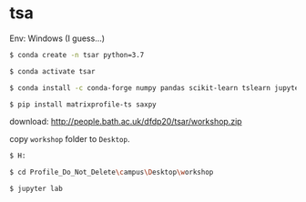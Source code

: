 # tsa

Env: Windows (I guess...)

```bash
$ conda create -n tsar python=3.7

$ conda activate tsar

$ conda install -c conda-forge numpy pandas scikit-learn tslearn jupyterlab matplotlib seaborn statsmodels

$ pip install matrixprofile-ts saxpy
```

download: http://people.bath.ac.uk/dfdp20/tsar/workshop.zip

copy `workshop` folder to `Desktop`.

```bash
$ H:

$ cd Profile_Do_Not_Delete\campus\Desktop\workshop

$ jupyter lab
```
